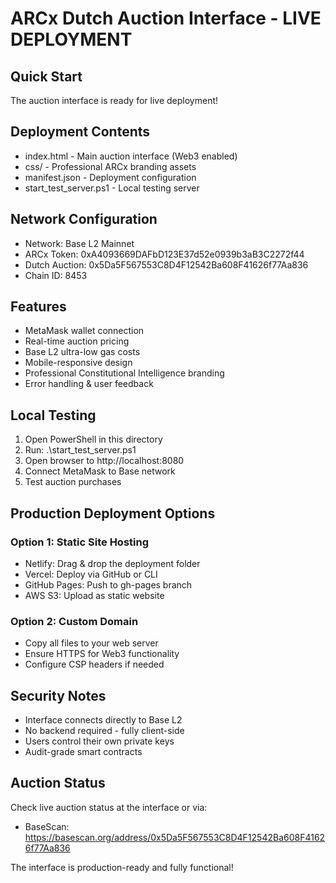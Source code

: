 ﻿# ARCx Dutch Auction Interface - LIVE DEPLOYMENT

## Quick Start
The auction interface is ready for live deployment!

## Deployment Contents
- index.html - Main auction interface (Web3 enabled)
- css/ - Professional ARCx branding assets
- manifest.json - Deployment configuration
- start_test_server.ps1 - Local testing server

## Network Configuration
- Network: Base L2 Mainnet
- ARCx Token: 0xA4093669DAFbD123E37d52e0939b3aB3C2272f44
- Dutch Auction: 0x5Da5F567553C8D4F12542Ba608F41626f77Aa836
- Chain ID: 8453

## Features
- MetaMask wallet connection
- Real-time auction pricing
- Base L2 ultra-low gas costs
- Mobile-responsive design
- Professional Constitutional Intelligence branding
- Error handling & user feedback

## Local Testing
1. Open PowerShell in this directory
2. Run: .\start_test_server.ps1
3. Open browser to http://localhost:8080
4. Connect MetaMask to Base network
5. Test auction purchases

## Production Deployment Options

### Option 1: Static Site Hosting
- Netlify: Drag & drop the deployment folder
- Vercel: Deploy via GitHub or CLI
- GitHub Pages: Push to gh-pages branch
- AWS S3: Upload as static website

### Option 2: Custom Domain
- Copy all files to your web server
- Ensure HTTPS for Web3 functionality
- Configure CSP headers if needed

## Security Notes
- Interface connects directly to Base L2
- No backend required - fully client-side
- Users control their own private keys
- Audit-grade smart contracts

## Auction Status
Check live auction status at the interface or via:
- BaseScan: https://basescan.org/address/0x5Da5F567553C8D4F12542Ba608F41626f77Aa836

The interface is production-ready and fully functional!
